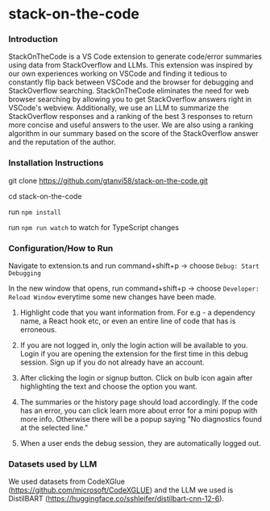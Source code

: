 # stack-on-the-code
### Introduction
StackOnTheCode is a VS Code extension to generate code/error summaries using data from StackOverflow and LLMs. This extension was inspired by our own experiences working on VSCode and finding it tedious to constantly flip back between VSCode and the browser for debugging and StackOverflow searching. StackOnTheCode eliminates the need for web browser searching by allowing you to get StackOverflow answers right in VSCode's webview. Additionally, we use an LLM to summarize the StackOverflow responses and a ranking of the best 3 responses to return more concise and useful answers to the user. We are also using a ranking algorithm in our summary based on the score of the StackOverflow answer and the reputation of the author. 
### Installation Instructions

git clone https://github.com/gtanvi58/stack-on-the-code.git

cd stack-on-the-code

run `npm install`

run `npm run watch` to watch for TypeScript changes

### Configuration/How to Run

Navigate to extension.ts and run command+shift+p -> choose `Debug: Start Debugging`

In the new window that opens, run command+shift+p -> choose `Developer: Reload Window` everytime some new changes have been made.

1. Highlight code that you want information from. For e.g - a dependency name, a React hook etc, or even an entire line of code that has is erroneous.
   
2. If you are not logged in, only the login action will be available to you. Login if you are opening the extension for the first time in this debug session. Sign up if you do not already have an account. 

4. After clicking the login or signup button. Click on bulb icon again after highlighting the text and choose the option you want.

5. The summaries or the history page should load accordingly. If the code has an error, you can click learn more about error for a mini popup with more info. Otherwise there will be a popup saying "No diagnostics found at the selected line."
   
6. When a user ends the debug session, they are automatically logged out. 

### Datasets used by LLM
We used datasets from CodeXGlue (https://github.com/microsoft/CodeXGLUE) and the LLM we used is DistilBART (https://huggingface.co/sshleifer/distilbart-cnn-12-6).
